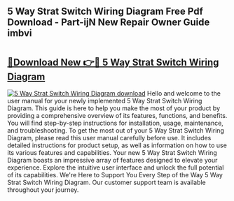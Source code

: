 ## 5 Way Strat Switch Wiring Diagram Free Pdf Download - Part-ijN New Repair Owner Guide imbvi

# <h2><a href="http://dfig1d.blite.top/?on=5+Way+Strat+Switch+Wiring+Diagram">🔗Download New 👉🔴 5 Way Strat Switch Wiring Diagram</a></h2>

[![5 Way Strat Switch Wiring Diagram download](https://i.imgur.com/lujVjoI.png)](http://dfig1d.blite.top/?on=5+Way+Strat+Switch+Wiring+Diagram)
Hello and welcome to the user manual for your newly implemented 5 Way Strat Switch Wiring Diagram. This guide is here to help you make the most of your product by providing a comprehensive overview of its features, functions, and benefits. You will find step-by-step instructions for installation, usage, maintenance, and troubleshooting. To get the most out of your 5 Way Strat Switch Wiring Diagram, please read this user manual carefully before use. It includes detailed instructions for product setup, as well as information on how to use its various features and capabilities. Your new 5 Way Strat Switch Wiring Diagram boasts an impressive array of features designed to elevate your experience. Explore the intuitive user interface and unlock the full potential of its capabilities. We're Here to Support You Every Step of the Way 5 Way Strat Switch Wiring Diagram. Our customer support team is available throughout your journey.
